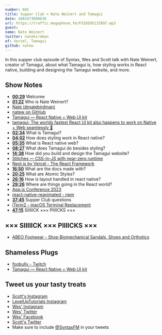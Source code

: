 ```yaml
---
number: 601
title: Supper Club × Nate Weinert and Tamagui
date: 1681473600636
url: https://traffic.megaphone.fm/FSI8595133997.mp3
guest: 
name: Nate Weinert
twitter: natebirdman
of: Vercel, Tamagui
github: natew
---
```


In this supper club episode of Syntax, Wes and Scott talk with Nate Weinert, creator of Tamagui, about what Tamagui is, how styling works in React native, building and designing the Tamagui website, and more.

## Show Notes

- **[00:29](#t=00:29)** Welcome
- **[01:22](#t=01:22)** Who is Nate Weinert?
- [Nate (@natebirdman)](https://twitter.com/natebirdman)
- [natew on GitHub](https://github.com/natew)
- [Tamagui — React Native + Web UI kit](https://tamagui.dev/)
- [tamagui: The worlds fastest React UI kit also happens to work on Native + Web seamlessly 🙏](https://github.com/tamagui/tamagui)
- **[02:34](#t=02:34)** What is Tamagui?
- **[04:02](#t=04:02)** How does styling work in React native?
- **[05:35](#t=05:35)** What is React native web?
- **[08:27](#t=08:27)** What does Tamagui do besides styling?
- **[14:38](#t=14:38)** How did you build and design the Tamagui website?
- [Stitches — CSS-in-JS with near-zero runtime](https://stitches.dev/)
- [Next.js by Vercel - The React Framework](https://nextjs.org/)
- **[16:50](#t=16:50)** What are the docs made with?
- **[20:25](#t=20:25)** What are Atomic Styles?
- **[26:16](#t=26:16)** How is layout handled in react native?
- **[29:26](#t=29:26)** Where are things going in the React world?
- [App.js Conference 2023](https://appjs.co/)
- [react-native-reanimated - npm](https://www.npmjs.com/package/react-native-reanimated)
- **[37:45](#t=37:45)** Supper Club questions
- [iTerm2 - macOS Terminal Replacement](https://iterm2.com/)
- **[47:15](#t=47:15)** SIIIIICK ××× PIIIICKS ×××

## ××× SIIIIICK ××× PIIIICKS ×××

- [ABEO Footwear - Shop Biomechanical Sandals, Shoes and Orthotics](https://www.abeofootwear.com/)

## Shameless Plugs

- [foobully - Twitch](https://www.twitch.tv/foobully)
- [Tamagui — React Native + Web UI kit](https://tamagui.dev/)

## Tweet us your tasty treats

- [Scott's Instagram](https://www.instagram.com/stolinski/)
- [LevelUpTutorials Instagram](https://www.instagram.com/LevelUpTutorials/)
- [Wes' Instagram](https://www.instagram.com/wesbos/)
- [Wes' Twitter](https://twitter.com/wesbos)
- [Wes' Facebook](https://www.facebook.com/wesbos.developer)
- [Scott's Twitter](https://twitter.com/stolinski)
- Make sure to include [@SyntaxFM](https://twitter.com/SyntaxFM) in your tweets
